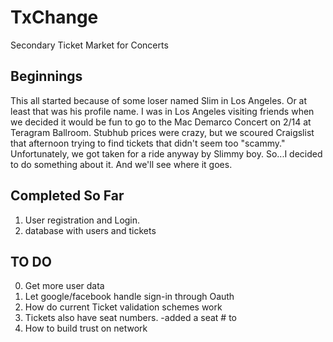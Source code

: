 # TxChange
Secondary Ticket Market for Concerts


## Beginnings
This all started because of some loser named Slim in Los Angeles. Or at least that was his profile name. I was in Los Angeles visiting friends when we decided it would be fun to go to the Mac Demarco Concert on 2/14 at Teragram Ballroom. Stubhub prices were crazy, but we scoured Craigslist that afternoon trying to find tickets that didn't seem too "scammy." Unfortunately, we got taken for a ride anyway by Slimmy boy. 
So...I decided to do something about it. And we'll see where it goes.

## Completed So Far
1. User registration and Login.
2. database with users and tickets


## TO DO
0. Get more user data
1. Let google/facebook handle sign-in through Oauth
2. How do current Ticket validation schemes work
3. Tickets also have seat numbers. -added a seat # to 
4. How to build trust on network